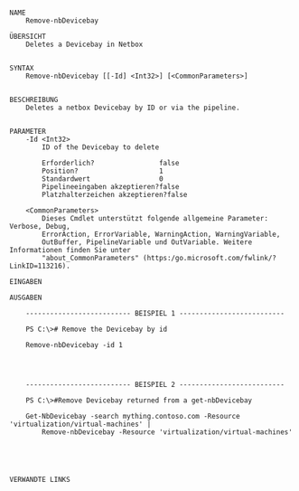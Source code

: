 ﻿```

NAME
    Remove-nbDevicebay
    
ÜBERSICHT
    Deletes a Devicebay in Netbox
    
    
SYNTAX
    Remove-nbDevicebay [[-Id] <Int32>] [<CommonParameters>]
    
    
BESCHREIBUNG
    Deletes a netbox Devicebay by ID or via the pipeline.
    

PARAMETER
    -Id <Int32>
        ID of the Devicebay to delete
        
        Erforderlich?                false
        Position?                    1
        Standardwert                 0
        Pipelineeingaben akzeptieren?false
        Platzhalterzeichen akzeptieren?false
        
    <CommonParameters>
        Dieses Cmdlet unterstützt folgende allgemeine Parameter: Verbose, Debug,
        ErrorAction, ErrorVariable, WarningAction, WarningVariable,
        OutBuffer, PipelineVariable und OutVariable. Weitere Informationen finden Sie unter 
        "about_CommonParameters" (https:/go.microsoft.com/fwlink/?LinkID=113216). 
    
EINGABEN
    
AUSGABEN
    
    -------------------------- BEISPIEL 1 --------------------------
    
    PS C:\># Remove the Devicebay by id
    
    Remove-nbDevicebay -id 1
    
    
    
    
    -------------------------- BEISPIEL 2 --------------------------
    
    PS C:\>#Remove Devicebay returned from a get-nbDevicebay
    
    Get-NbDevicebay -search mything.contoso.com -Resource 'virtualization/virtual-machines' |
        Remove-nbDevicebay -Resource 'virtualization/virtual-machines'
    
    
    
    
    
VERWANDTE LINKS



```

